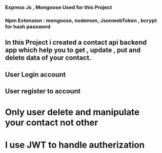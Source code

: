 ### Express Js , Mongoose Used for this Project
### Npm Extension : mongoose, nodemon, JsonwebToken , bcrypt for hash password


## In this Project i created a contact api backend app which help you to get , update , put and delete data of your contact.

## User Login account
## User register to account

# Only user delete and manipulate your contact not other 
# I use JWT to handle autherization
